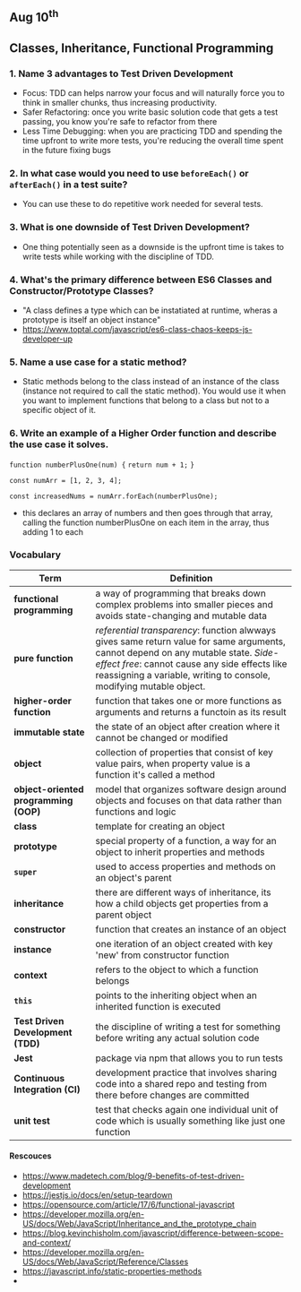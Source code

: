 ## Aug 10<sup>th</sup>
## Classes, Inheritance, Functional Programming

### 1. Name 3 advantages to Test Driven Development

- Focus: TDD can helps narrow your focus and will naturally force you to think in smaller chunks, thus increasing productivity.
- Safer Refactoring: once you write basic solution code that gets a test passing, you know you're safe to refactor from there
- Less Time Debugging: when you are practicing TDD and spending the time upfront to write more tests, you're reducing the overall time spent in the future fixing bugs 

### 2. In what case would you need to use ```beforeEach()``` or ```afterEach()``` in a test suite?

- You can use these to do repetitive work needed for several tests. 

### 3. What is one downside of Test Driven Development?

- One thing potentially seen as a downside is the upfront time is takes to write tests while working with the discipline of TDD. 

### 4. What's the primary difference between ES6 Classes and Constructor/Prototype Classes?

- "A class defines a type which can be instatiated at runtime, wheras a prototype is itself an object instance"
- https://www.toptal.com/javascript/es6-class-chaos-keeps-js-developer-up


### 5. Name a use case for a static method? 

- Static methods belong to the class instead of an instance of the class (instance not required to call the static method). You would use it when you want to implement functions that belong to a class but not to a specific object of it.


### 6. Write an example of a Higher Order function and describe the use case it solves. 

```function numberPlusOne(num) {```
  ```return num + 1;```
```}```

```const numArr = [1, 2, 3, 4];```

```const increasedNums = numArr.forEach(numberPlusOne);```

- this declares an array of numbers and then goes through that array, calling the function numberPlusOne on each item in the array, thus adding 1 to each


### Vocabulary

| **Term**      | **Definition** |
| ------------- | -------------- |
| **functional programming** | a way of programming that breaks down complex problems into smaller pieces and avoids state-changing and mutable data       |
| **pure function** | *referential transparency*: function alwways gives same return value for same arguments, cannot depend on any mutable state. *Side-effect free*: cannot cause any side effects like reassigning a variable, writing to console, modifying mutable object.       |
| **higher-order function**  | function that takes one or more functions as arguments and returns a functoin as its result    |
| **immutable state**  | the state of an object after creation where it cannot be changed or modified      |
| **object** | collection of properties that consist of key value pairs, when property value is a function it's called a method  |
| **object-oriented programming (OOP)** | model that organizes software design around objects and focuses on that data rather than functions and logic     |
| **class**  | template for creating an object   |
| **prototype**  |special property of a function, a way for an object to inherit properties and methods     |
| **```super```** | used to access properties and methods on an object's parent    |
| **inheritance**  | there are different ways of inheritance, its how a child objects get properties from a parent object   |
| **constructor** | function that creates an instance of an object   |
| **instance** | one iteration of an object created with key 'new' from constructor function   |
| **context**  | refers to the object to which a function belongs    |
| **```this```**  | points to the inheriting object when an inherited function is executed   |
| **Test Driven Development (TDD)** | the discipline of writing a test for something before writing any actual solution code   |
| **Jest** | package via npm that allows you to run tests   |
| **Continuous Integration (CI)** | development practice that involves sharing code into a shared repo and testing from there before changes are committed    |
| **unit test** | test that checks again one individual unit of code which is usually something like just one function   |


#### Rescouces

- https://www.madetech.com/blog/9-benefits-of-test-driven-development
- https://jestjs.io/docs/en/setup-teardown
- https://opensource.com/article/17/6/functional-javascript
- https://developer.mozilla.org/en-US/docs/Web/JavaScript/Inheritance_and_the_prototype_chain
- https://blog.kevinchisholm.com/javascript/difference-between-scope-and-context/
- https://developer.mozilla.org/en-US/docs/Web/JavaScript/Reference/Classes
- https://javascript.info/static-properties-methods
- 
